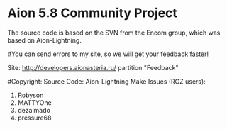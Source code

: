 # Aion 5.8 Community Project
The source code is based on the SVN from the Encom group, which was based on Aion-Lightning.

#You can send errors to my site, so we will get your feedback faster!

Site: http://developers.aionasteria.ru/ partition "Feedback"

#Copyright:
Source Code: Aion-Lightning
Make Issues (RGZ users):

1. Robyson
2. MATTYOne
3. dezalmado
4. pressure68


